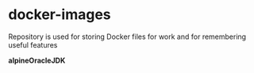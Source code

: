 # docker-images
Repository is used for storing Docker files for work and for remembering useful features

**alpineOracleJDK**

